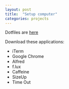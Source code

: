 ```yaml
---
layout: post
title:  "Setup computer"
categories: projects
---
```


Dotfiles are [here](https://github.com/rhwang201/dotfile://github.com/rhwang201/dotfiles "dotfiles")

Download these applications:

* iTerm
* Google Chrome
* Alfred
* f.lux
* Caffeine
* SizeUp
* Time Out
